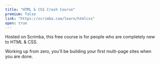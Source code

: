 ```yaml
---
title: "HTML & CSS Crash Course"
premium: false
link: "https://scrimba.com/learn/htmlcss"
open: true
---
```


Hosted on Scrimba, this free course is for people who are completely new to HTML & CSS.

Working up from zero, you'll be building your first multi-page sites when you are done.
